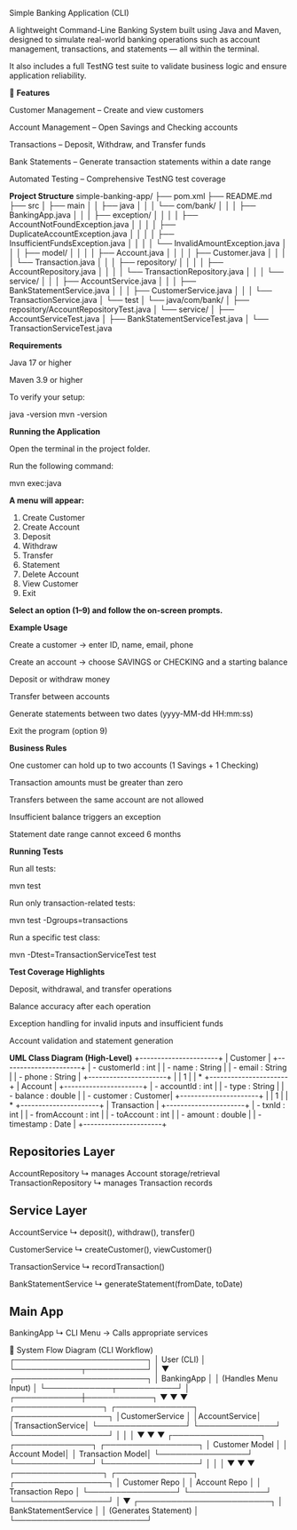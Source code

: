 Simple Banking Application (CLI)

A lightweight Command-Line Banking System built using Java and Maven, designed to simulate real-world banking operations such as account management, transactions, and statements — all within the terminal.

It also includes a full TestNG test suite to validate business logic and ensure application reliability.

🚀 **Features**

Customer Management – Create and view customers

Account Management – Open Savings and Checking accounts

Transactions – Deposit, Withdraw, and Transfer funds

Bank Statements – Generate transaction statements within a date range

Automated Testing – Comprehensive TestNG test coverage

**Project Structure**
simple-banking-app/
├── pom.xml
├── README.md
├── src
│   ├── main
│   │   ├── java
│   │   │   └── com/bank/
│   │   │       ├── BankingApp.java
│   │   │       ├── exception/
│   │   │       │   ├── AccountNotFoundException.java
│   │   │       │   ├── DuplicateAccountException.java
│   │   │       │   ├── InsufficientFundsException.java
│   │   │       │   └── InvalidAmountException.java
│   │   │       ├── model/
│   │   │       │   ├── Account.java
│   │   │       │   ├── Customer.java
│   │   │       │   └── Transaction.java
│   │   │       ├── repository/
│   │   │       │   ├── AccountRepository.java
│   │   │       │   └── TransactionRepository.java
│   │   │       └── service/
│   │   │           ├── AccountService.java
│   │   │           ├── BankStatementService.java
│   │   │           ├── CustomerService.java
│   │   │           └── TransactionService.java
│   └── test
│       └── java/com/bank/
│           ├── repository/AccountRepositoryTest.java
│           └── service/
│               ├── AccountServiceTest.java
│               ├── BankStatementServiceTest.java
│               └── TransactionServiceTest.java

**Requirements**

Java 17 or higher

Maven 3.9 or higher

To verify your setup:

java -version
mvn -version

**Running the Application**

Open the terminal in the project folder.

Run the following command:

mvn exec:java


**A menu will appear:**

1) Create Customer  
2) Create Account  
3) Deposit  
4) Withdraw  
5) Transfer  
6) Statement  
7) Delete Account  
8) View Customer  
9) Exit  


**Select an option (1–9) and follow the on-screen prompts.**

**Example Usage**

Create a customer → enter ID, name, email, phone

Create an account → choose SAVINGS or CHECKING and a starting balance

Deposit or withdraw money

Transfer between accounts

Generate statements between two dates (yyyy-MM-dd HH:mm:ss)

Exit the program (option 9)

**Business Rules**

One customer can hold up to two accounts (1 Savings + 1 Checking)

Transaction amounts must be greater than zero

Transfers between the same account are not allowed

Insufficient balance triggers an exception

Statement date range cannot exceed 6 months

**Running Tests**

Run all tests:

mvn test


Run only transaction-related tests:

mvn test -Dgroups=transactions


Run a specific test class:

mvn -Dtest=TransactionServiceTest test

**Test Coverage Highlights**

Deposit, withdrawal, and transfer operations

Balance accuracy after each operation

Exception handling for invalid inputs and insufficient funds

Account validation and statement generation

**UML Class Diagram (High-Level)**
                  +----------------------+
                  |      Customer        |
                  +----------------------+
                  | - customerId : int   |
                  | - name : String      |
                  | - email : String     |
                  | - phone : String     |
                  +----------------------+
                              |
                              | 1
                              | 
                              | *
                  +----------------------+
                  |       Account        |
                  +----------------------+
                  | - accountId : int    |
                  | - type : String      |
                  | - balance : double   |
                  | - customer : Customer|
                  +----------------------+
                              |
                              | 1
                              | 
                              | *
                  +----------------------+
                  |     Transaction      |
                  +----------------------+
                  | - txnId : int        |
                  | - fromAccount : int  |
                  | - toAccount : int    |
                  | - amount : double    |
                  | - timestamp : Date   |
                  +----------------------+

Repositories Layer
------------------
AccountRepository
  ↳ manages Account storage/retrieval
TransactionRepository
  ↳ manages Transaction records

Service Layer
-------------
AccountService
  ↳ deposit(), withdraw(), transfer()

CustomerService
  ↳ createCustomer(), viewCustomer()

TransactionService
  ↳ recordTransaction()

BankStatementService
  ↳ generateStatement(fromDate, toDate)

Main App
--------
BankingApp
  ↳ CLI Menu → Calls appropriate services

🔄 System Flow Diagram (CLI Workflow)
                ┌────────────────────────┐
                │       User (CLI)       │
                └────────────┬───────────┘
                             │
                             ▼
                ┌────────────────────────┐
                │      BankingApp        │
                │ (Handles Menu Input)   │
                └────────────┬───────────┘
                             │
                ┌────────────┼────────────┐
                ▼             ▼            ▼
     ┌────────────────┐  ┌──────────────┐  ┌─────────────────┐
     │CustomerService │  │AccountService│  │TransactionService│
     └────────────────┘  └──────────────┘  └─────────────────┘
             │                  │                   │
             ▼                  ▼                   ▼
     ┌────────────────┐  ┌──────────────┐  ┌─────────────────┐
     │ Customer Model │  │ Account Model│  │ Transaction Model│
     └────────────────┘  └──────────────┘  └─────────────────┘
             │                  │                   │
             ▼                  ▼                   ▼
     ┌────────────────┐  ┌──────────────┐  ┌─────────────────┐
     │ Customer Repo  │  │ Account Repo │  │ Transaction Repo │
     └────────────────┘  └──────────────┘  └─────────────────┘
                             │
                             ▼
                ┌────────────────────────┐
                │   BankStatementService │
                │  (Generates Statement) │
                └────────────────────────┘
